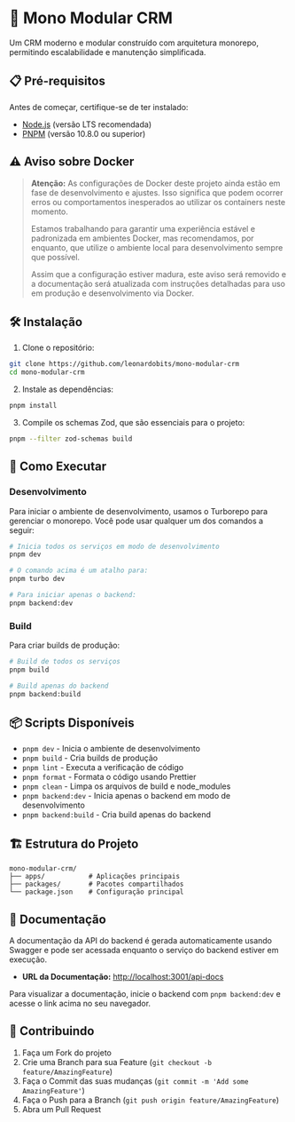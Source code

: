 ﻿# 🚀 Mono Modular CRM

Um CRM moderno e modular construído com arquitetura monorepo, permitindo escalabilidade e manutenção simplificada.

## 📋 Pré-requisitos

Antes de começar, certifique-se de ter instalado:

- [Node.js](https://nodejs.org/) (versão LTS recomendada)
- [PNPM](https://pnpm.io/) (versão 10.8.0 ou superior)

## ⚠️ Aviso sobre Docker

> **Atenção:** As configurações de Docker deste projeto ainda estão em fase de desenvolvimento e ajustes. Isso significa que podem ocorrer erros ou comportamentos inesperados ao utilizar os containers neste momento.
>
> Estamos trabalhando para garantir uma experiência estável e padronizada em ambientes Docker, mas recomendamos, por enquanto, que utilize o ambiente local para desenvolvimento sempre que possível.
>
> Assim que a configuração estiver madura, este aviso será removido e a documentação será atualizada com instruções detalhadas para uso em produção e desenvolvimento via Docker.

## 🛠️ Instalação

1. Clone o repositório:
```bash
git clone https://github.com/leonardobits/mono-modular-crm
cd mono-modular-crm
```

2. Instale as dependências:
```bash
pnpm install
```

3. Compile os schemas Zod, que são essenciais para o projeto:
```bash
pnpm --filter zod-schemas build
```

## 🚀 Como Executar

### Desenvolvimento

Para iniciar o ambiente de desenvolvimento, usamos o Turborepo para gerenciar o monorepo. Você pode usar qualquer um dos comandos a seguir:

```bash
# Inicia todos os serviços em modo de desenvolvimento
pnpm dev

# O comando acima é um atalho para:
pnpm turbo dev

# Para iniciar apenas o backend:
pnpm backend:dev
```

### Build

Para criar builds de produção:

```bash
# Build de todos os serviços
pnpm build

# Build apenas do backend
pnpm backend:build
```

## 📦 Scripts Disponíveis

- `pnpm dev` - Inicia o ambiente de desenvolvimento
- `pnpm build` - Cria builds de produção
- `pnpm lint` - Executa a verificação de código
- `pnpm format` - Formata o código usando Prettier
- `pnpm clean` - Limpa os arquivos de build e node_modules
- `pnpm backend:dev` - Inicia apenas o backend em modo de desenvolvimento
- `pnpm backend:build` - Cria build apenas do backend

## 🏗️ Estrutura do Projeto

```
mono-modular-crm/
├── apps/           # Aplicações principais
├── packages/       # Pacotes compartilhados
└── package.json    # Configuração principal
```

## 📖 Documentação

A documentação da API do backend é gerada automaticamente usando Swagger e pode ser acessada enquanto o serviço do backend estiver em execução.

-   **URL da Documentação:** [http://localhost:3001/api-docs](http://localhost:3001/api-docs)

Para visualizar a documentação, inicie o backend com `pnpm backend:dev` e acesse o link acima no seu navegador.

## 🤝 Contribuindo

1. Faça um Fork do projeto
2. Crie uma Branch para sua Feature (`git checkout -b feature/AmazingFeature`)
3. Faça o Commit das suas mudanças (`git commit -m 'Add some AmazingFeature'`)
4. Faça o Push para a Branch (`git push origin feature/AmazingFeature`)
5. Abra um Pull Request
